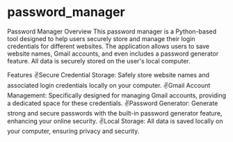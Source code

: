 # password_manager
Password Manager Overview  This password manager is a Python-based tool designed to help users securely store and manage their login credentials for different websites. The application allows users to save website names, Gmail accounts, and even includes a password generator feature. All data is securely stored on the user's local computer.

Features
✌️Secure Credential Storage: Safely store website names and associated login credentials locally on your computer.
✌️Gmail Account Management: Specifically designed for managing Gmail accounts, providing a dedicated space for these credentials.
✌️Password Generator: Generate strong and secure passwords with the built-in password generator feature, enhancing your online security.
✌️Local Storage: All data is saved locally on your computer, ensuring privacy and security.
